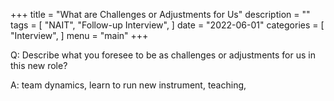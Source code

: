 +++
title = "What are Challenges or Adjustments for Us"
description = ""
tags = [
    "NAIT",
    "Follow-up Interview",
]
date = "2022-06-01"
categories = [
    "Interview",
]
menu = "main"
+++

Q: Describe what you foresee to be as challenges or adjustments for us in this new role?

A: team dynamics, learn to run new instrument, teaching,